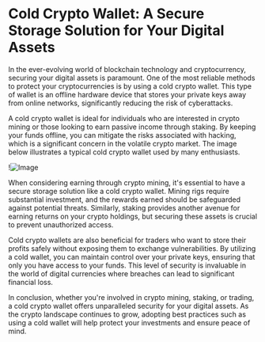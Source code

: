# Cold Crypto Wallet: A Secure Storage Solution for Your Digital Assets

In the ever-evolving world of blockchain technology and cryptocurrency, securing your digital assets is paramount. One of the most reliable methods to protect your cryptocurrencies is by using a cold crypto wallet. This type of wallet is an offline hardware device that stores your private keys away from online networks, significantly reducing the risk of cyberattacks.

A cold crypto wallet is ideal for individuals who are interested in crypto mining or those looking to earn passive income through staking. By keeping your funds offline, you can mitigate the risks associated with hacking, which is a significant concern in the volatile crypto market. The image below illustrates a typical cold crypto wallet used by many enthusiasts.

!![Image](https://github.com/user-attachments/assets/057c907c-805e-4310-a052-f5031067f3de)

When considering earning through crypto mining, it's essential to have a secure storage solution like a cold crypto wallet. Mining rigs require substantial investment, and the rewards earned should be safeguarded against potential threats. Similarly, staking provides another avenue for earning returns on your crypto holdings, but securing these assets is crucial to prevent unauthorized access.

Cold crypto wallets are also beneficial for traders who want to store their profits safely without exposing them to exchange vulnerabilities. By utilizing a cold wallet, you can maintain control over your private keys, ensuring that only you have access to your funds. This level of security is invaluable in the world of digital currencies where breaches can lead to significant financial loss.

In conclusion, whether you're involved in crypto mining, staking, or trading, a cold crypto wallet offers unparalleled security for your digital assets. As the crypto landscape continues to grow, adopting best practices such as using a cold wallet will help protect your investments and ensure peace of mind.